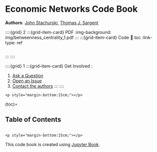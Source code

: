 Economic Networks Code Book
===========================

**Authors**: [John Stachurski](https://johnstachurski.net/), [Thomas J. Sargent](http://www.tomsargent.com/)


::::{grid} 2
:::{grid-item-card} PDF
:img-background: img/betweenness_centrality_1.pdf
:::
:::{grid-item-card} Code
:link: toc
:link-type: ref

```{figure} img/code.png
```

:::
::::

::::{grid} 1
:::{grid-item-card} Get Involved
:
1. [Ask a Question](https://discourse.quantecon.org)
2. [Open an Issue](https://github.com/QuantEcon/book-networks/issues)
3. [Contact the authors](mailto:contact@quantecon.org)
:::
::::

```{raw} html
<p style="margin-bottom:15cm;"></p>
```

(toc)=
## Table of Contents

```{tableofcontents}
```

```{raw} html
<p style="margin-bottom:15cm;"></p>
```

This code book is created using [Jupyter Book](https://jupyterbook.org/intro.html).
